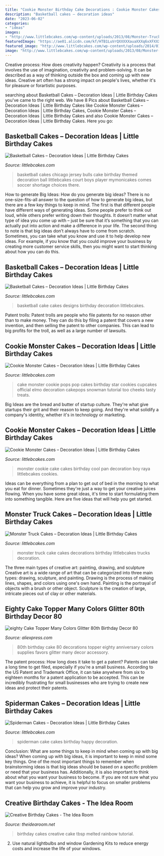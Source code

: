 ```yaml
---
title: "Cookie Monster Birthday Cake Decorations : Cookie Monster Cakes – Decoration Ideas"
description: "Basketball cakes – decoration ideas"
date: "2023-06-02"
categories:
- "ideas"
images:
- "http://www.littlebcakes.com/wp-content/uploads/2013/08/Monster-Truck-Cake-Decorations.jpg"
featuredImage: "https://ae01.alicdn.com/kf/HTB1LuVrQXXXXXauaXXXq6xXFXXXV/eighty-Cake-Topper-Many-Colors-Glitter-80th-Birthday-Decor-80-Anniversary-Party-Favors-Decorations-Supplies-Cake.jpg"
featured_image: "http://www.littlebcakes.com/wp-content/uploads/2014/01/Basketball-Cakes-Images.jpg"
image: "http://www.littlebcakes.com/wp-content/uploads/2013/08/Monster-Truck-Cake-Decorations.jpg"
---
```



Creative process: How does creativity happen?
Creativity is a process that involves the use of imagination, creativity and problem-solving. It can be described as a way of thinking outside the box and coming up with new ideas. Creative art often has a strong impact on people's lives, whether it's for pleasure or forartistic purposes.

	

		
searching about Basketball Cakes – Decoration Ideas | Little Birthday Cakes you've came to the right web. We have 8 Pics about Basketball Cakes – Decoration Ideas | Little Birthday Cakes like Cookie Monster Cakes – Decoration Ideas | Little Birthday Cakes, Cookie Monster Cakes – Decoration Ideas | Little Birthday Cakes and also Cookie Monster Cakes – Decoration Ideas | Little Birthday Cakes. Here you go:
		
    
## Basketball Cakes – Decoration Ideas | Little Birthday Cakes

<img loading=lazy src="http://www.littlebcakes.com/wp-content/uploads/2014/01/Basketball-Cakes-Images.jpg" onerror="this.onerror=null;this.src='https://tse3.mm.bing.net/th?id=OIP.EjXkU6x76AF8m7FtQ28i0wHaFj&amp;pid=15.1';" alt="Basketball Cakes – Decoration Ideas | Little Birthday Cakes">

_Source: littlebcakes.com_

>basketball cakes chicago jersey bulls cake birthday themed decoration ball littlebcakes court boys player mymonicakes comes soccer shortage choices there. 

	

How to generate Big Ideas: How do you generate big ideas?
There is no one-size-fits-all answer to the question of how to generate big ideas, but there are a few key things to keep in mind. The first is that different people have different ways of generating ideas. Some people prefer to think out loud, while others prefer writing down their thoughts. It doesn’t matter what type of idea you come up with – just be sure that it’s something that you can actually put into action and make a difference in your life. 
The second thing to note is that big ideas don’t always have to come from scratch. Sometimes, you can take what you know and use it to help develop new ideas. For example, if you know that you could improve your business by creating more customer service skills, then you might want to start thinking about how you can do this.

    
## Basketball Cakes – Decoration Ideas | Little Birthday Cakes

<img loading=lazy src="https://www.littlebcakes.com/wp-content/uploads/2014/01/Basketball-Cake-Designs-1024x1024.jpg" onerror="this.onerror=null;this.src='https://tse1.mm.bing.net/th?id=OIP.LBuCoD1SGcn4uNYsN9sPtQHaHa&amp;pid=15.1';" alt="Basketball Cakes – Decoration Ideas | Little Birthday Cakes">

_Source: littlebcakes.com_

>basketball cake cakes designs birthday decoration littlebcakes. 

	

Patent trolls:
Patent trolls are people who file patents for no reason other than to make money. They can do this by filing a patent that covers a new invention, and then selling the patent to other companies. This can lead to big profits for the troll, as well as a large number of lawsuits.

    
## Cookie Monster Cakes – Decoration Ideas | Little Birthday Cakes

<img loading=lazy src="http://www.littlebcakes.com/wp-content/uploads/2014/01/Cookie-Monster-Cake-Pops.jpg" onerror="this.onerror=null;this.src='https://tse2.mm.bing.net/th?id=OIP.tat4fx3e8zYIGtD1ITr1yQHaE9&amp;pid=15.1';" alt="Cookie Monster Cakes – Decoration Ideas | Little Birthday Cakes">

_Source: littlebcakes.com_

>cake monster cookie pops pop cakes birthday star cookies cupcakes official elmo decoration cakepops snowman tutorial too cheeks tasty treats. 

	

Big Ideas are the bread and butter of startup culture. They're what give startups their grit and their reason to keep going. And they're what solidify a company's identity, whether it's in technology or marketing.

    
## Cookie Monster Cakes – Decoration Ideas | Little Birthday Cakes

<img loading=lazy src="http://www.littlebcakes.com/wp-content/uploads/2014/01/Cookie-Monster-Cake-Pan-1024x955.jpg" onerror="this.onerror=null;this.src='https://tse4.mm.bing.net/th?id=OIP.KMHfz1x6FIbXRc4APeuK9AHaG6&amp;pid=15.1';" alt="Cookie Monster Cakes – Decoration Ideas | Little Birthday Cakes">

_Source: littlebcakes.com_

>monster cookie cake cakes birthday cool pan decoration boy raya littlebcakes cookies. 

	

Ideas can be everything from a plan to get out of bed in the morning to what you eat for dinner. Sometimes they're just a way to get your creative juices flowing. When you have some great ideas, it's time to start formulating them into something tangible. Here are five ideas that will help you get started.

    
## Monster Truck Cakes – Decoration Ideas | Little Birthday Cakes

<img loading=lazy src="http://www.littlebcakes.com/wp-content/uploads/2013/08/Monster-Truck-Cake-Decorations.jpg" onerror="this.onerror=null;this.src='https://tse4.mm.bing.net/th?id=OIP.ARN-xfsLjm17820dNFXuOgHaFj&amp;pid=15.1';" alt="Monster Truck Cakes – Decoration Ideas | Little Birthday Cakes">

_Source: littlebcakes.com_

>monster truck cake cakes decorations birthday littlebcakes trucks decoration. 

	

The three main types of creative art: painting, drawing, and sculpture
Creative art is a wide range of art that can be categorized into three main types: drawing, sculpture, and painting. Drawing is the process of making lines, shapes, and colors using one's own hand. Painting is the portrayal of objects with a brush or other object. Sculpture is the creation of large, intricate pieces out of clay or other materials.

    
## Eighty Cake Topper Many Colors Glitter 80th Birthday Decor 80

<img loading=lazy src="https://ae01.alicdn.com/kf/HTB1LuVrQXXXXXauaXXXq6xXFXXXV/eighty-Cake-Topper-Many-Colors-Glitter-80th-Birthday-Decor-80-Anniversary-Party-Favors-Decorations-Supplies-Cake.jpg" onerror="this.onerror=null;this.src='https://tse2.mm.bing.net/th?id=OIP.lPGnpbSi_GJ8_TKrL7x5AwHaHa&amp;pid=15.1';" alt="eighty Cake Topper Many Colors Glitter 80th Birthday Decor 80">

_Source: aliexpress.com_

>80th birthday cake 80 decorations topper eighty anniversary colors supplies favors glitter many decor accessory. 

	

The patent process: How long does it take to get a patent?
Patents can take a long time to get filed, especially if you're a small business. According to the US Patent and Trademark Office, it can take anywhere from six to eighteen months for a patent application to be accepted. This can be incredibly frustrating for small businesses who are trying to create new ideas and protect their patents.

    
## Spiderman Cakes – Decoration Ideas | Little Birthday Cakes

<img loading=lazy src="http://www.littlebcakes.com/wp-content/uploads/2013/08/Spiderman-Cake-Images.jpg" onerror="this.onerror=null;this.src='https://tse3.mm.bing.net/th?id=OIP.-SVrQo0FfYihmPyDB25vxQHaFj&amp;pid=15.1';" alt="Spiderman Cakes – Decoration Ideas | Little Birthday Cakes">

_Source: littlebcakes.com_

>spiderman cake cakes birthday happy decoration. 

	

Conclusion: What are some things to keep in mind when coming up with big ideas?
When coming up with big ideas, it is important to keep in mind some key things. One of the most important things to remember when brainstorming ideas is that big ideas should be based on a specific problem or need that your business has. Additionally, it is also important to think about what you want your business to become. If you are not sure what you want your business to achieve, it is helpful to focus on smaller problems that can help you grow and improve your industry.

    
## Creative Birthday Cakes - The Idea Room

<img loading=lazy src="http://www.theidearoom.net/wp-content/uploads/2017/04/ganache-glaza-tutorial-juniper-cakery-2.jpg" onerror="this.onerror=null;this.src='https://tse2.mm.bing.net/th?id=OIP.l2YFLV5EMSeL9fQFLf9xLgHaLJ&amp;pid=15.1';" alt="Creative Birthday Cakes - The Idea Room">

_Source: theidearoom.net_

>birthday cakes creative cake tbsp melted rainbow tutorial. 

	

2. Use natural lightbulbs and window Gardening Kits to reduce energy costs and increase the life of your windows.

